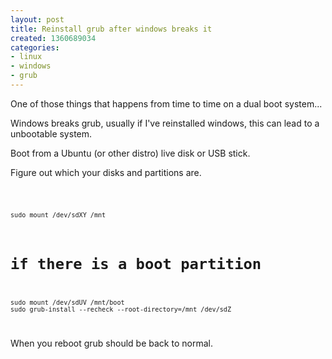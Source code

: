 ```yaml
---
layout: post
title: Reinstall grub after windows breaks it
created: 1360689034
categories:
- linux
- windows
- grub
---
```

<p>One of those things that happens from time to time on a dual boot system...</p>

<p>Windows breaks grub, usually if I've reinstalled windows, this can lead to a unbootable system.</p>

<p>Boot from a Ubuntu (or other distro) live disk or USB stick.</p>

<p>Figure out which your disks and partitions are.</p>

<code>

    sudo mount /dev/sdXY /mnt
# if there is a boot partition
    sudo mount /dev/sdUV /mnt/boot
    sudo grub-install --recheck --root-directory=/mnt /dev/sdZ 

</code>

<p>When you reboot grub should be back to normal.</p>
